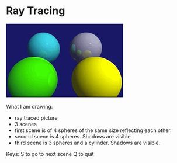 # Ray Tracing

![raytrace](https://github.com/AnuKritiW/OpenGL-projects/blob/master/RayTracing/raytrace.gif)

What I am drawing:
- ray traced picture
- 3 scenes
- first scene is of 4 spheres of the same size reflecting each other.
- second scene is 4 spheres. Shadows are visible.
- third scene is 3 spheres and a cylinder. Shadows are visible.

Keys:
S to go to next scene
Q to quit
